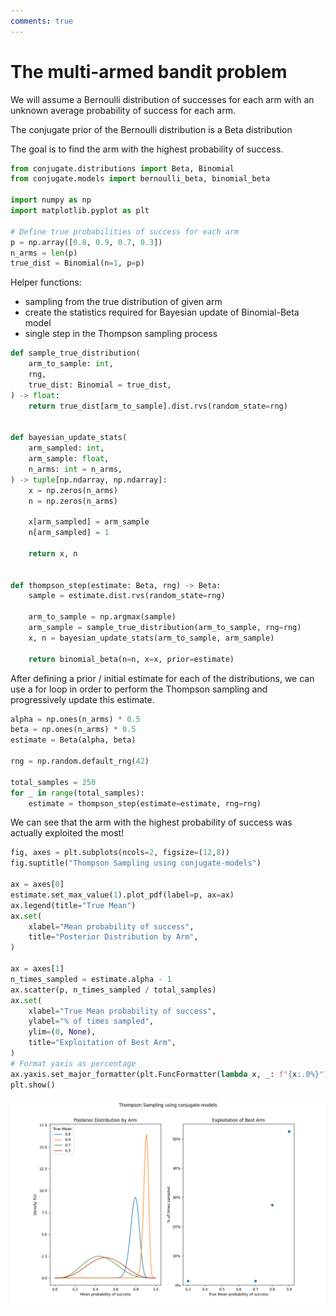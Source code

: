 ```yaml
---
comments: true
---
```

# The multi-armed bandit problem

We will assume a Bernoulli distribution of successes for each arm
with an unknown average probability of success for each arm.

The conjugate prior of the Bernoulli distribution is a Beta distribution

The goal is to find the arm with the highest probability of success.

```python
from conjugate.distributions import Beta, Binomial
from conjugate.models import bernoulli_beta, binomial_beta

import numpy as np
import matplotlib.pyplot as plt

# Define true probabilities of success for each arm
p = np.array([0.8, 0.9, 0.7, 0.3])
n_arms = len(p)
true_dist = Binomial(n=1, p=p)

```

Helper functions:

- sampling from the true distribution of given arm
- create the statistics required for Bayesian update of Binomial-Beta model
- single step in the Thompson sampling process

```python
def sample_true_distribution(
    arm_to_sample: int,
    rng,
    true_dist: Binomial = true_dist,
) -> float:
    return true_dist[arm_to_sample].dist.rvs(random_state=rng)


def bayesian_update_stats(
    arm_sampled: int,
    arm_sample: float,
    n_arms: int = n_arms,
) -> tuple[np.ndarray, np.ndarray]:
    x = np.zeros(n_arms)
    n = np.zeros(n_arms)

    x[arm_sampled] = arm_sample
    n[arm_sampled] = 1

    return x, n


def thompson_step(estimate: Beta, rng) -> Beta:
    sample = estimate.dist.rvs(random_state=rng)

    arm_to_sample = np.argmax(sample)
    arm_sample = sample_true_distribution(arm_to_sample, rng=rng)
    x, n = bayesian_update_stats(arm_to_sample, arm_sample)

    return binomial_beta(n=n, x=x, prior=estimate)
```

After defining a prior / initial estimate for each of the distributions, we can use a for loop in
order to perform the Thompson sampling and progressively update this estimate.

```python
alpha = np.ones(n_arms) * 0.5
beta = np.ones(n_arms) * 0.5
estimate = Beta(alpha, beta)

rng = np.random.default_rng(42)

total_samples = 250
for _ in range(total_samples):
    estimate = thompson_step(estimate=estimate, rng=rng)
```

We can see that the arm with the highest probability of success was actually exploited the most!

```python
fig, axes = plt.subplots(ncols=2, figsize=(12,8))
fig.suptitle("Thompson Sampling using conjugate-models")

ax = axes[0]
estimate.set_max_value(1).plot_pdf(label=p, ax=ax)
ax.legend(title="True Mean")
ax.set(
    xlabel="Mean probability of success",
    title="Posterior Distribution by Arm",
)

ax = axes[1]
n_times_sampled = estimate.alpha - 1
ax.scatter(p, n_times_sampled / total_samples)
ax.set(
    xlabel="True Mean probability of success",
    ylabel="% of times sampled",
    ylim=(0, None),
    title="Exploitation of Best Arm",
)
# Format yaxis as percentage
ax.yaxis.set_major_formatter(plt.FuncFormatter(lambda x, _: f"{x:.0%}"))
plt.show()
```

![Bandit](./../images/bandit.png)
